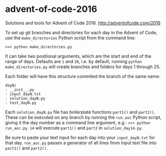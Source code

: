 # advent-of-code-2016
Solutions and tools for Advent of Code 2016. http://adventofcode.com/2016

To set up git branches and directories for each day in the Advent of Code, use
the `make_directories` Python script from the command line:

`>>> python make_directories.py`

It can take two positional arguments, which are the start and end of the range
of days. Defaults are `1` and `26`, i.e. by default, running
`python make_directories.py` will create branches and folders for days 1 through
25.

Each folder will have this structure commited the branch of the same name:
```
dayN/
- __init__.py
- input_dayN.txt
- solution_dayN.py
- test_dayN.py
```

Each `solution_dayN.py` file has boilerplate functions `part1()` and `part2()`.
These can be executed on any branch by running the `run_aoc` Python script,
giving it the day number as a command line argument, e.g.:
`>>> python run_aoc.py 14` will execute `part1()` and `part2` in `solution_day14.py`.

Be sure to paste your text input for each day into your `input_dayN.txt` for
that day. `run_aoc.py` passes a generator of all lines from input text file
into `part1()` and `part2()`.